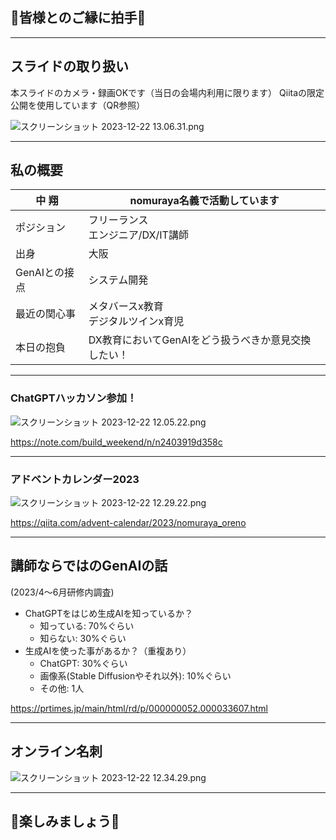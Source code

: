 ## 👏皆様とのご縁に拍手👏

---

## スライドの取り扱い
本スライドのカメラ・録画OKです（当日の会場内利用に限ります）
Qiitaの限定公開を使用しています（QR参照）

![スクリーンショット 2023-12-22 13.06.31.png](https://qiita-image-store.s3.ap-northeast-1.amazonaws.com/0/122800/fe5ab101-f85b-90a5-24d5-da1a4b9fa155.png)

---

## 私の概要
| 中 翔 | nomuraya名義で活動しています |
| --- | --- |
| ポジション | フリーランス<br>エンジニア/DX/IT講師 |
| 出身 | 大阪 |
| GenAIとの接点 | システム開発 |
| 最近の関心事 | メタバースx教育<br>デジタルツインx育児 |
| 本日の抱負 | DX教育においてGenAIをどう扱うべきか意見交換したい！ |

---

### ChatGPTハッカソン参加！
![スクリーンショット 2023-12-22 12.05.22.png](https://qiita-image-store.s3.ap-northeast-1.amazonaws.com/0/122800/9e9ca52f-369a-a0ec-b4da-6fc888dfd751.png)

https://note.com/build_weekend/n/n2403919d358c

---

### アドベントカレンダー2023
![スクリーンショット 2023-12-22 12.29.22.png](https://qiita-image-store.s3.ap-northeast-1.amazonaws.com/0/122800/16fc59c8-4fb9-de4f-196c-5baafb210633.png)

https://qiita.com/advent-calendar/2023/nomuraya_oreno

---

## 講師ならではのGenAIの話
(2023/4〜6月研修内調査)
- ChatGPTをはじめ生成AIを知っているか？
  - 知っている: 70%ぐらい
  - 知らない: 30%ぐらい
- 生成AIを使った事があるか？（重複あり）
  - ChatGPT: 30%ぐらい
  - 画像系(Stable Diffusionやそれ以外): 10%ぐらい
  - その他: 1人

https://prtimes.jp/main/html/rd/p/000000052.000033607.html

---

## オンライン名刺
![スクリーンショット 2023-12-22 12.34.29.png](https://qiita-image-store.s3.ap-northeast-1.amazonaws.com/0/122800/603de3f5-3340-6f47-71b4-83670e0e7055.png)

---

## 🍷楽しみましょう🍺
